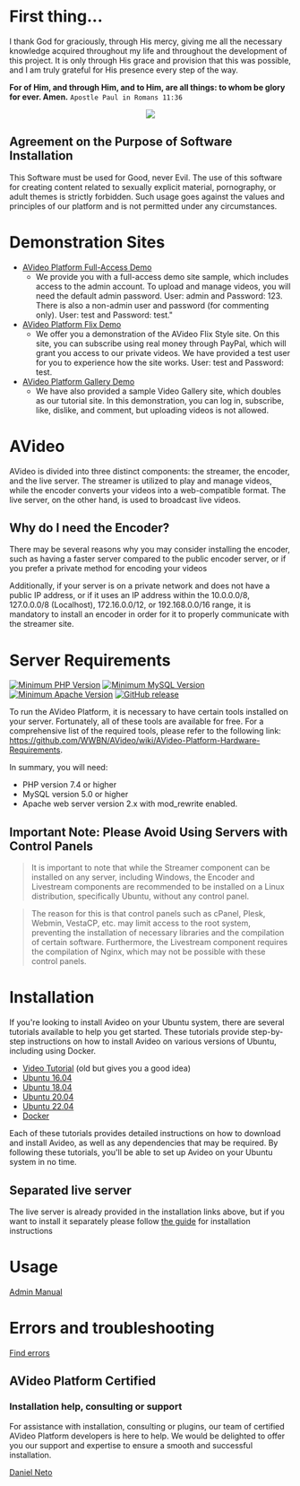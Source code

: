 # First thing...

I thank God for graciously, through His mercy, giving me all the necessary knowledge acquired throughout my life and throughout the development of this project. It is only through His grace and provision that this was possible, and I am truly grateful for His presence every step of the way.

**For of Him, and through Him, and to Him, are all things: to whom be glory for ever. Amen.**
`Apostle Paul in Romans 11:36`

<center>
    <img src="https://avideo.tube/website/assets/151/images/avideo_platform.png"/>
</center>

## Agreement on the Purpose of Software Installation

This Software must be used for Good, never Evil. The use of this software for creating content related to sexually explicit material, pornography, or adult themes is strictly forbidden. Such usage goes against the values and principles of our platform and is not permitted under any circumstances.

# Demonstration Sites

* <a href="http://demo.avideo.com/" target="_blank">AVideo Platform Full-Access Demo</a>
  - We provide you with a full-access demo site sample, which includes access to the admin account. To upload and manage videos, you will need the default admin password. User: admin and Password: 123. There is also a non-admin user and password (for commenting only). User: test and Password: test."
* <a href="https://flix.avideo.com/" target="_blank">AVideo Platform Flix Demo</a>
  - We offer you a demonstration of the AVideo Flix Style site. On this site, you can subscribe using real money through PayPal, which will grant you access to our private videos. We have provided a test user for you to experience how the site works. User: test and Password: test.
* <a href="https://tutorials.avideo.com/" target="_blank">AVideo Platform Gallery Demo</a>
  - We have also provided a sample Video Gallery site, which doubles as our tutorial site. In this demonstration, you can log in, subscribe, like, dislike, and comment, but uploading videos is not allowed.

# AVideo

AVideo is divided into three distinct components: the streamer, the encoder, and the live server. The streamer is utilized to play and manage videos, while the encoder converts your videos into a web-compatible format. The live server, on the other hand, is used to broadcast live videos.

## Why do I need the Encoder?

There may be several reasons why you may consider installing the encoder, such as having a faster server compared to the public encoder server, or if you prefer a private method for encoding your videos

Additionally, if your server is on a private network and does not have a public IP address, or if it uses an IP address within the 10.0.0.0/8, 127.0.0.0/8 (Localhost), 172.16.0.0/12, or 192.168.0.0/16 range, it is mandatory to install an encoder in order for it to properly communicate with the streamer site.

# Server Requirements

[![Minimum PHP Version](https://img.shields.io/badge/PHP-7.4%2B-blue)](https://php.net/)
[![Minimum MySQL Version](https://img.shields.io/badge/MySQL-5.0%2B-blue)](https://www.mysql.com/)
[![Minimum Apache Version](https://img.shields.io/badge/Apache-2.x%20%28mod__rewrite%29-blue)](https://httpd.apache.org/)
[![GitHub release](https://img.shields.io/github/v/release/WWBN/AVideo?include_prereleases&label=AVideo&style=flat-square)](https://github.com/WWBN/AVideo/releases)

To run the AVideo Platform, it is necessary to have certain tools installed on your server. Fortunately, all of these tools are available for free. For a comprehensive list of the required tools, please refer to the following link: https://github.com/WWBN/AVideo/wiki/AVideo-Platform-Hardware-Requirements.

In summary, you will need:

- PHP version 7.4 or higher
- MySQL version 5.0 or higher
- Apache web server version 2.x with mod_rewrite enabled.

## Important Note: Please Avoid Using Servers with Control Panels

> It is important to note that while the Streamer component can be installed on any server, including Windows, the Encoder and Livestream components are recommended to be installed on a Linux distribution, specifically Ubuntu, without any control panel.

> The reason for this is that control panels such as cPanel, Plesk, Webmin, VestaCP, etc. may limit access to the root system, preventing the installation of necessary libraries and the compilation of certain software. Furthermore, the Livestream component requires the compilation of Nginx, which may not be possible with these control panels.

# Installation

If you're looking to install Avideo on your Ubuntu system, there are several tutorials available to help you get started. These tutorials provide step-by-step instructions on how to install Avideo on various versions of Ubuntu, including using Docker.

- [Video Tutorial](https://tutorials.avideo.com/video/streamer-and-encoder) (old but gives you a good idea)
- [Ubuntu 16.04](https://github.com/WWBN/AVideo/wiki/How-to-install-LAMP,-FFMPEG-and-Git-on-a-fresh-Ubuntu-16.x-For-AVideo-Platform-version-4.x-or-newer)
- [Ubuntu 18.04](https://github.com/WWBN/AVideo/wiki/How-to-install-LAMP,-FFMPEG-and-Git-on-a-fresh-Ubuntu-18.x-for-AVideo-Platform-version-4.x-or-newer)
- [Ubuntu 20.04](https://github.com/WWBN/AVideo/wiki/How-to-install-LAMP,-FFMPEG-and-Git-on-a-fresh-Ubuntu-20.x-for-AVideo-Platform-version-11.x-or-newer)
- [Ubuntu 22.04](https://github.com/WWBN/AVideo/wiki/How-to-install-LAMP,-FFMPEG-and-Git-on-a-fresh-Ubuntu-22.x-for-AVideo-Platform-version-11.x-or-newer)
- [Docker](https://github.com/WWBN/AVideo/wiki/Running-AVideo-with-Docker)

Each of these tutorials provides detailed instructions on how to download and install Avideo, as well as any dependencies that may be required. By following these tutorials, you'll be able to set up Avideo on your Ubuntu system in no time.

## Separated live server

The live server is already provided in the installation links above, but if you want to install it separately please follow [the guide](https://github.com/WWBN/AVideo/wiki/Set-up-my-own-Stream-Server) for installation instructions

# Usage

[Admin Manual](https://github.com/WWBN/AVideo/wiki/Admin-manual)

# Errors and troubleshooting

[Find errors](https://github.com/WWBN/AVideo/wiki/How-to-find-errors-on-AVideo-Platform)

## AVideo Platform Certified

### Installation help, consulting or support 

For assistance with installation, consulting or plugins, our team of certified AVideo Platform developers is here to help. We would be delighted to offer you our support and expertise to ensure a smooth and successful installation.

<a href="https://youphp.tube/marketplace/">Daniel Neto</a>


